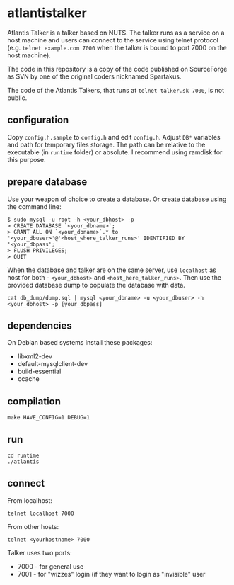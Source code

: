 # atlantistalker
Atlantis Talker is a talker based on NUTS. The talker runs as a service on a host machine and users can connect to the service using telnet protocol (e.g. `telnet example.com 7000` when the talker is bound to port 7000 on the host machine).

The code in this repository is a copy of the code published on SourceForge as SVN by one of the original coders nicknamed Spartakus.

The code of the Atlantis Talkers, that runs at `telnet talker.sk 7000`, is not public.

## configuration
Copy `config.h.sample` to `config.h` and edit `config.h`. Adjust `DB*` variables and path for temporary files storage. The path can be relative to the executable (in `runtime` folder) or absolute. I recommend using ramdisk for this purpose.

## prepare database
Use your weapon of choice to create a database. Or create database using the command line:
```
$ sudo mysql -u root -h <your_dbhost> -p
> CREATE DATABASE `<your_dbname>`;
> GRANT ALL ON `<your_dbname>`.* to '<your_dbuser>'@'<host_where_talker_runs>' IDENTIFIED BY '<your_dbpass';
> FLUSH PRIVILEGES;
> QUIT
```
When the database and talker are on the same server, use `localhost` as host for both - `<your_dbhost>` and `<host_here_talker_runs>`. Then use the provided database dump to populate the database with data.
```
cat db_dump/dump.sql | mysql <your_dbname> -u <your_dbuser> -h <your_dbhost> -p [your_dbpass]
```

## dependencies
On Debian based systems install these packages:
- libxml2-dev
- default-mysqlclient-dev
- build-essential
- ccache

## compilation

```
make HAVE_CONFIG=1 DEBUG=1
```

## run
```
cd runtime
./atlantis
```

## connect
From localhost:
```
telnet localhost 7000
```
From other hosts:
```
telnet <yourhostname> 7000
```

Talker uses two ports:
- 7000 - for general use
- 7001 - for "wizzes" login (if they want to login as "invisible" user
